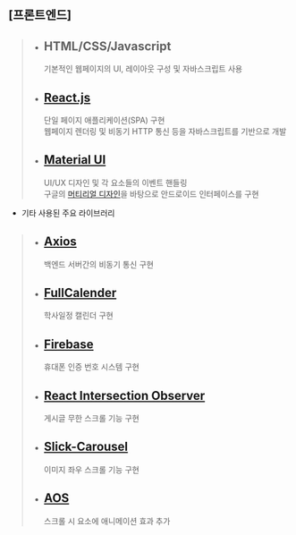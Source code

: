 ## [프론트엔드]

> - ## HTML/CSS/Javascript
>   기본적인 웹페이지의 UI, 레이아웃 구성 및 자바스크립트 사용
> - ## [React.js](https://ko.reactjs.org)
>   단일 페이지 애플리케이션(SPA) 구현  
>   웹페이지 렌더링 및 비동기 HTTP 통신 등을 자바스크립트를 기반으로 개발
> - ## [Material UI](https://mui.com)
>   UI/UX 디자인 및 각 요소들의 이벤트 핸들링  
>   구글의 [머티리얼 디자인](https://m3.material.io)을 바탕으로 안드로이드 인터페이스를 구현

- 기타 사용된 주요 라이브러리

> - ## [Axios](https://axios-http.com/kr)
>   백엔드 서버간의 비동기 통신 구현
> - ## [FullCalender](https://fullcalendar.io)
>   학사일정 캘린더 구현
> - ## [Firebase](https://firebase.google.com/docs/web/setup?hl=ko)
>   휴대폰 인증 번호 시스템 구현
> - ## [React Intersection Observer](https://github.com/thebuilder/react-intersection-observer)
>   게시글 무한 스크롤 기능 구현
> - ## [Slick-Carousel](https://github.com/kenwheeler/slick)
>   이미지 좌우 스크롤 기능 구현
> - ## [AOS](https://michalsnik.github.io/aos)
>   스크롤 시 요소에 애니메이션 효과 추가
